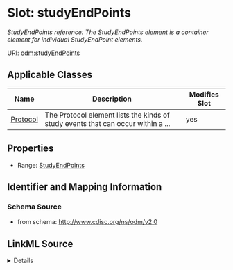 # Slot: studyEndPoints


_StudyEndPoints reference: The StudyEndPoints element is a container element for individual StudyEndPoint elements._



URI: [odm:studyEndPoints](http://www.cdisc.org/ns/odm/v2.0/studyEndPoints)



<!-- no inheritance hierarchy -->




## Applicable Classes

| Name | Description | Modifies Slot |
| --- | --- | --- |
[Protocol](Protocol.md) | The Protocol element lists the kinds of study events that can occur within a ... |  yes  |







## Properties

* Range: [StudyEndPoints](StudyEndPoints.md)





## Identifier and Mapping Information







### Schema Source


* from schema: http://www.cdisc.org/ns/odm/v2.0




## LinkML Source

<details>
```yaml
name: studyEndPoints
description: 'StudyEndPoints reference: The StudyEndPoints element is a container
  element for individual StudyEndPoint elements.'
from_schema: http://www.cdisc.org/ns/odm/v2.0
rank: 1000
identifier: false
alias: studyEndPoints
domain_of:
- Protocol
range: StudyEndPoints

```
</details>